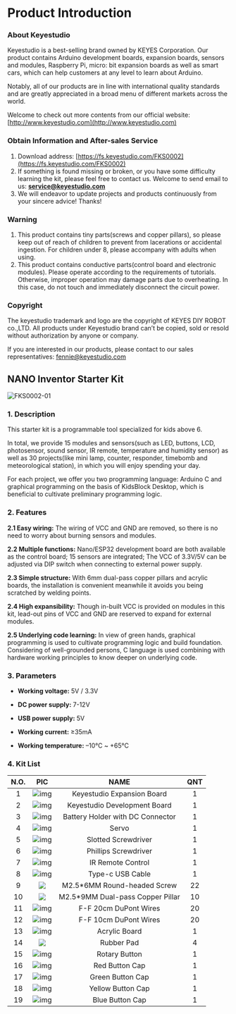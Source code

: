 # **Product Introduction**

### **About Keyestudio**

Keyestudio is a best-selling brand owned by KEYES Corporation. Our product contains Arduino development boards, expansion boards, sensors and modules, Raspberry Pi, micro: bit expansion boards as well as smart cars, which can help customers at any level to learn about Arduino.

Notably, all of our products are in line with international quality standards and are greatly appreciated in a broad menu of different markets across the world.

Welcome to check out more contents from our official website: [http://www.keyestudio.com](http://www.keyestudio.com)

### **Obtain Information and After-sales Service**

1. Download address: [https://fs.keyestudio.com/FKS0002](https://fs.keyestudio.com/FKS0002)
2. If something is found missing or broken, or you have some difficulty learning the kit, please feel free to contact us. Welcome to send email to us: **service@keyestudio.com**
3. We will endeavor to update projects and products continuously from your sincere advice! Thanks!

### **Warning**

1. This product contains tiny parts(screws and copper pillars), so please keep out of reach of children to prevent from lacerations or accidental ingestion. For children under 8, please accompany with adults when using.
2. This product contains conductive parts(control board and electronic modules). Please operate according to the requirements of tutorials. Otherwise, improper operation may damage parts due to overheating. In this case, do not touch and immediately disconnect the circuit power.

### **Copyright**

The keyestudio trademark and logo are the copyright of KEYES DIY ROBOT co.,LTD. All products under Keyestudio brand can’t be copied, sold or resold without authorization by anyone or company.

If you are interested in our products, please contact to our sales representatives: fennie@keyestudio.com

## **NANO Inventor Starter Kit**

![FKS0002-01](./media/FKS0002-01.jpg)

### **1. Description**

This starter kit is a programmable tool specialized for kids above 6.

In total, we provide 15 modules and sensors(such as LED, buttons, LCD, photosensor, sound sensor, IR remote, temperature and humidity sensor) as well as 30 projects(like mini lamp, counter, responder, timebomb and meteorological station), in which you will enjoy spending your day.

For each project, we offer you two programming language: Arduino C and graphical programming on the basis of KidsBlock Desktop, which is beneficial to cultivate preliminary programming logic.

### **2. Features**

**2.1  Easy wiring:** The wiring of VCC and GND are removed, so there is no need to worry about burning sensors and modules.

**2.2  Multiple functions:** Nano/ESP32 development board are both available as the control board; 15 sensors are integrated; The VCC of 3.3V/5V can be adjusted via DIP switch when connecting to external power supply.

**2.3  Simple structure:** With 6mm dual-pass copper pillars and acrylic boards, the installation is convenient meanwhile it avoids you being scratched by welding points.

**2.4  High expansibility:** Though in-built VCC is provided on modules in this kit, lead-out pins of VCC and GND are reserved to expand for external modules.

**2.5  Underlying code learning:** In view of green hands, graphical programming is used to cultivate programming logic and build foundation. Considering of well-grounded persons, C language is used combining with hardware working principles to know deeper on underlying code. 

### **3. Parameters**

- **Working voltage:** 5V / 3.3V
- **DC power supply:** 7-12V

- **USB power supply:**  5V
- **Working current:** ≥35mA

- **Working temperature:** –10°C ~ +65°C

### **4. Kit List**

| N.O. | PIC | NAME | QNT |
| :-: | :-: | :-: | :-: |
| 1    | ![img](./media/wps1.jpg)                                     | Keyestudio Expansion Board | 1    |
| 2    | ![img](./media/wps2.jpg)                                     | Keyestudio Development Board | 1    |
| 3    | ![img](./media/wps3.jpg)                                     | Battery Holder with DC Connector | 1    |
| 4    | ![img](./media/wps4.jpg)                                     | Servo               | 1    |
| 5    | ![img](./media/wps5.jpg)                                     | Slotted Screwdriver | 1    |
| 6    | ![img](./media/wps6.jpg)                                     |         Phillips Screwdriver         | 1    |
| 7    | ![img](./media/wps7.jpg)                                     |         IR Remote Control          | 1    |
| 8    | ![img](./media/wps8.jpg)                                     | Type-c USB Cable     | 1    |
| 9    | ![](./media/1682327129215-21.png) | M2.5*6MM Round-headed Screw | 22   |
| 10   | ![](./media/2.png)                                           | M2.5*9MM Dual-pass Copper Pillar | 10   |
| 11   | ![img](./media/wps11.png)                                    | F-F 20cm DuPont Wires | 20   |
| 12   | ![img](./media/wps12.png)                                    | F-F 10cm DuPont Wires | 20   |
| 13   | ![img](./media/wps19.jpg)                                    | Acrylic Board | 1    |
| 14 | ![](./media/3.png) | Rubber Pad | 4 |
| 15 | ![img](./media/wps13.jpg) | Rotary Button | 1 |
| 16 | ![img](./media/wps14.jpg) | Red Button Cap | 1 |
| 17 | ![img](./media/wps15.jpg) |          Green Button Cap          | 1 |
| 18 | ![img](./media/wps16.jpg) |         Yellow Button Cap          | 1 |
| 19 | ![img](./media/wps17.jpg) |          Blue Button Cap           | 1 |





